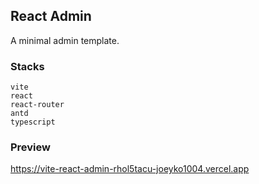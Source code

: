 ## React Admin

A minimal admin template.

### Stacks
```
vite
react
react-router
antd
typescript
```

### Preview
https://vite-react-admin-rhol5tacu-joeyko1004.vercel.app
